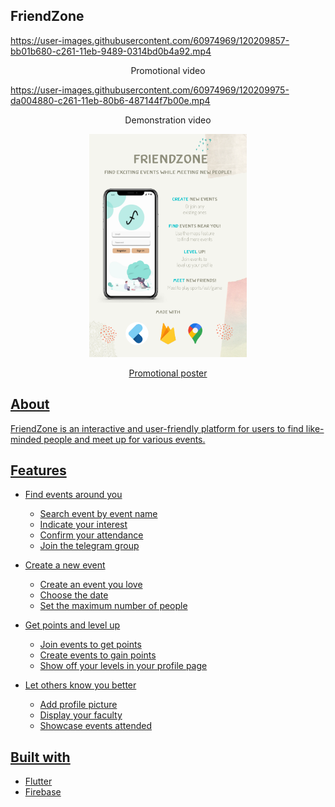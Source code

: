## FriendZone
https://user-images.githubusercontent.com/60974969/120209857-bb01b680-c261-11eb-9489-0314bd0b4a92.mp4

<p align="center">
  Promotional video
</p>


<https://user-images.githubusercontent.com/60974969/120209975-da004880-c261-11eb-80b6-487144f7b00e.mp4>

<p align="center">
  Demonstration video
</p>


<p align="center">
  <a href="https://github.com/Superbestron/Orbital_2021_FriendZone/blob/master/assets/docs/milestone_2/poster.png">
    <img src="https://github.com/Superbestron/Orbital_2021_FriendZone/blob/master/assets/docs/milestone_2/poster.png" width="50%" height=auto>
</p>
  
<p align="center">
  Promotional poster
</p>

## About
FriendZone is an interactive and user-friendly platform for users to find like-minded people and meet up for various events.

## Features
* Find events around you
  * Search event by event name
  * Indicate your interest
  * Confirm your attendance
  * Join the telegram group

* Create a new event
  * Create an event you love
  * Choose the date
  * Set the maximum number of people

* Get points and level up
  * Join events to get points
  * Create events to gain points
  * Show off your levels in your profile page

* Let others know you better
  * Add profile picture
  * Display your faculty
  * Showcase events attended

## Built with
* [Flutter](https://flutter.dev/)
* [Firebase](https://firebase.google.com/)
